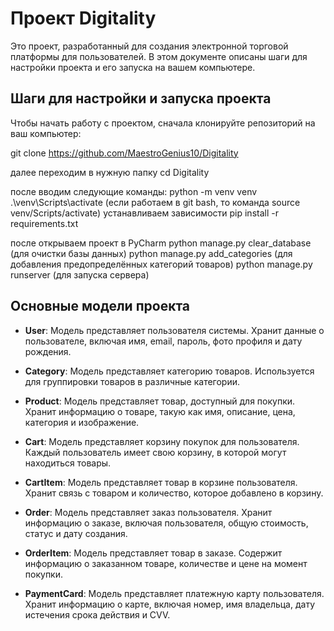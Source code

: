 # Проект Digitality

Это проект, разработанный для создания электронной торговой платформы для пользователей. В этом документе описаны шаги для настройки проекта и его запуска на вашем компьютере.

## Шаги для настройки и запуска проекта
Чтобы начать работу с проектом, сначала клонируйте репозиторий на ваш компьютер:

git clone https://github.com/MaestroGenius10/Digitality

далее переходим в нужную папку
cd Digitality

после вводим следующие команды:
python -m venv venv
.\venv\Scripts\activate (если работаем в git bash, то команда source venv/Scripts/activate)
устанавливаем зависимости
pip install -r requirements.txt

после открываем проект в PyCharm
python manage.py clear_database (для очистки базы данных)
python manage.py add_categories (для добавления предопределённых категорий товаров)
python manage.py runserver (для запуска сервера)

## Основные модели проекта

- **User**: Модель представляет пользователя системы. Хранит данные о пользователе, включая имя, email, пароль, фото профиля и дату рождения.
  
- **Category**: Модель представляет категорию товаров. Используется для группировки товаров в различные категории.

- **Product**: Модель представляет товар, доступный для покупки. Хранит информацию о товаре, такую как имя, описание, цена, категория и изображение.

- **Cart**: Модель представляет корзину покупок для пользователя. Каждый пользователь имеет свою корзину, в которой могут находиться товары.

- **CartItem**: Модель представляет товар в корзине пользователя. Хранит связь с товаром и количество, которое добавлено в корзину.

- **Order**: Модель представляет заказ пользователя. Хранит информацию о заказе, включая пользователя, общую стоимость, статус и дату создания.

- **OrderItem**: Модель представляет товар в заказе. Содержит информацию о заказанном товаре, количестве и цене на момент покупки.

- **PaymentCard**: Модель представляет платежную карту пользователя. Хранит информацию о карте, включая номер, имя владельца, дату истечения срока действия и CVV.


